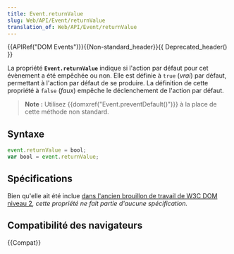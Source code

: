 ```yaml
---
title: Event.returnValue
slug: Web/API/Event/returnValue
translation_of: Web/API/Event/returnValue
---
```


{{APIRef("DOM Events")}}{{Non-standard_header}}{{ Deprecated_header() }}

La propriété **`Event.returnValue`** indique si l'action par défaut pour cet évènement a été empêchée ou non. Elle est définie à `true` (_vrai_) par défaut, permettant à l'action par défaut de se produire. La définition de cette propriété à `false` (_faux_) empêche le déclenchement de l'action par défaut.

> **Note :** Utilisez {{domxref("Event.preventDefault()")}} à la place de cette méthode non standard.

## Syntaxe

```js
event.returnValue = bool;
var bool = event.returnValue;
```

## Spécifications

Bien qu'elle ait été inclue [dans l'ancien brouillon de travail de W3C DOM niveau 2](https://www.w3.org/TR/1999/WD-DOM-Level-2-19990304/events.html#attribute-returnValue)_, cette propriété ne fait partie d'aucune spécification._

## Compatibilité des navigateurs

{{Compat}}

